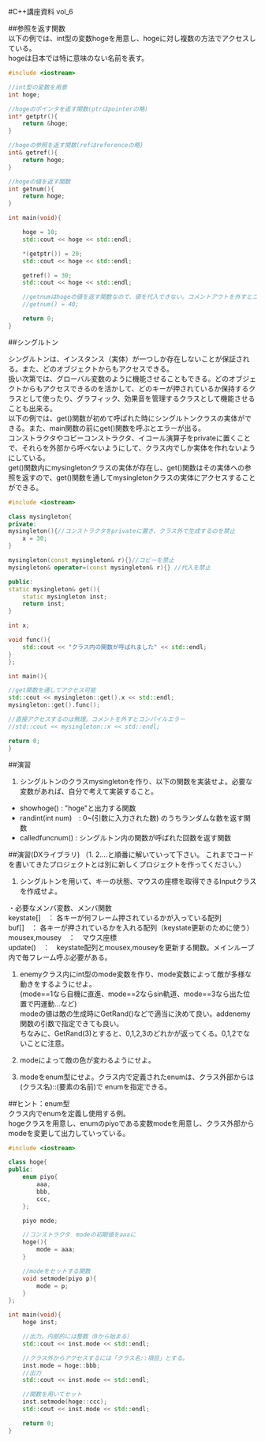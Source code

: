 #C++講座資料 vol_6

##参照を返す関数  
以下の例では、int型の変数hogeを用意し、hogeに対し複数の方法でアクセスしている。  
hogeは日本では特に意味のない名前を表す。  

```cpp
#include <iostream>

//int型の変数を用意
int hoge;

//hogeのポインタを返す関数(ptrはpointerの略)
int* getptr(){
	return &hoge;
}

//hogeの参照を返す関数(refはreferenceの略)
int& getref(){
	return hoge;
}

//hogeの値を返す関数
int getnum(){
	return hoge;
}

int main(void){

	hoge = 10;
	std::cout << hoge << std::endl;

	*(getptr()) = 20;
	std::cout << hoge << std::endl;

	getref() = 30;
	std::cout << hoge << std::endl;

	//getnumはhogeの値を返す関数なので、値を代入できない。コメントアウトを外すとコンパイルエラー。
	//getnum() = 40;

	return 0;
}
```



##シングルトン

シングルトンは、インスタンス（実体）が一つしか存在しないことが保証される。また、どのオブジェクトからもアクセスできる。  
扱い次第では、グローバル変数のように機能させることもできる。どのオブジェクトからもアクセスできるのを活かして、どのキーが押されているか保持するクラスとして使ったり、グラフィック、効果音を管理するクラスとして機能させることも出来る。  
以下の例では、get()関数が初めて呼ばれた時にシングルトンクラスの実体ができる。また、main関数の前にget()関数を呼ぶとエラーが出る。  
コンストラクタやコピーコンストラクタ、イコール演算子をprivateに置くことで、それらを外部から呼べないようにして、クラス内でしか実体を作れないようにしている。  
get()関数内にmysingletonクラスの実体が存在し、get()関数はその実体への参照を返すので、get()関数を通してmysingletonクラスの実体にアクセスすることができる。

```cpp
#include <iostream>

class mysingleton{
private:
mysingleton(){//コンストラクタをprivateに置き、クラス外で生成するのを禁止
	x = 30;	
}

mysingleton(const mysingleton& r){}//コピーを禁止
mysingleton& operator=(const mysingleton& r){} //代入を禁止

public:
static mysingleton& get(){
	static mysingleton inst;
	return inst;
}

int x;

void func(){
	std::cout << "クラス内の関数が呼ばれました" << std::endl;
}
};

int main(){

//get関数を通してアクセス可能
std::cout << mysingleton::get().x << std::endl;
mysingleton::get().func();

//直接アクセスするのは無理。コメントを外すとコンパイルエラー
//std::cout << mysingleton::x << std::endl;

return 0;
}
```

##演習

1. シングルトンのクラスmysingletonを作り、以下の関数を実装せよ。必要な変数があれば、自分で考えて実装すること。
* showhoge() : "hoge"と出力する関数
* randint(int num)　: 0~(引数に入力された数) のうちランダムな数を返す関数
* calledfuncnum() : シングルトン内の関数が呼ばれた回数を返す関数

##演習(DXライブラリ)
（1. 2.…と順番に解いていって下さい。 これまでコードを書いてきたプロジェクトとは別に新しくプロジェクトを作ってください。）

1. シングルトンを用いて、キーの状態、マウスの座標を取得できるInputクラスを作成せよ。

・必要なメンバ変数、メンバ関数  
keystate[]　： 各キーが何フレーム押されているかが入っている配列  
buf[]　： 各キーが押されているかを入れる配列（keystate更新のために使う）  
mousex,mousey　：　マウス座標  
update()　：　keystate配列とmousex,mouseyを更新する関数。メインループ内で毎フレーム呼ぶ必要がある。  


1. enemyクラス内にint型のmode変数を作り、mode変数によって敵が多様な動きをするようにせよ。  
(mode==1なら自機に直進、mode==2ならsin軌道、mode==3なら出た位置で円運動…など)  
modeの値は敵の生成時にGetRand()などで適当に決めて良い。addenemy関数の引数で指定できても良い。    
ちなみに、GetRand(3)とすると、0,1,2,3のどれかが返ってくる。0,1,2でないことに注意。

1. modeによって敵の色が変わるようにせよ。

1. modeをenum型にせよ。クラス内で定義されたenumは、クラス外部からは(クラス名)::(要素の名前)で	enumを指定できる。


##ヒント：enum型    
クラス内でenumを定義し使用する例。  
hogeクラスを用意し、enumのpiyoである変数modeを用意し、クラス外部からmodeを変更して出力していっている。
  
```cpp
#include <iostream>

class hoge{
public:
	enum piyo{
		aaa,
		bbb,
		ccc,
	};

	piyo mode;

	//コンストラクタ　modeの初期値をaaaに
	hoge(){
		mode = aaa;
	}

	//modeをセットする関数
	void setmode(piyo p){
		mode = p;
	}
};

int main(void){
	hoge inst;

	//出力。内部的には整数（0から始まる）
	std::cout << inst.mode << std::endl;

	//クラス外からアクセスするには「クラス名::項目」とする。
	inst.mode = hoge::bbb;
	//出力
	std::cout << inst.mode << std::endl;

	//関数を用いてセット
	inst.setmode(hoge::ccc);
	std::cout << inst.mode << std::endl;

	return 0;
}
```